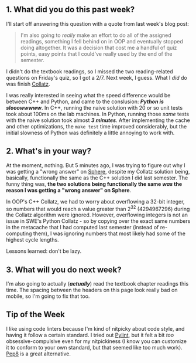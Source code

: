 ## 1. What did you do this past week?
I'll start off answering this question with a quote from last week's blog post:

> I'm also going to *really* make an effort to do all of the assigned
readings, something I fell behind on in OOP and eventually stopped doing
altogether. It was a decision that cost me a handful of quiz points, easy points
that I could've really used by the end of the semester.

I didn't do the textbook readings, so I missed the two reading-related questions
on Friday's quiz, so I got a 2/7. Next week, I guess. What I *did* do was finish
[Collatz](http://www.cs.utexas.edu/users/downing/cs373/projects/Collatz.html).

I was really interested in seeing what the speed difference would be
between C++ and Python, and came to the conslusion: **_Python is slooowwwww_**. 
In C++, running the naive solution with 20 or so unit tests took about 100ms
on the lab machines. In Python, running those *same* tests with the naive solution
took almost **_3 minutes_**.
After implementing the cache and other optimizations, the `make test` time
improved considerably, but the initial slowness of Python was definitely a
little annoying to work with.

## 2. What's in your way?

At the moment, nothing. But 5 minutes ago, I was trying to figure out why I was getting
a "wrong answer" on [Sphere](http://www.spoj.com/problems/PROBTNPO/),
despite my Collatz solution being, basically, functionally the
same as the C++ solution I did last semester. The funny thing was, **the two
solutions being functionally the same _was_ the reason I was getting a
"wrong answer" on Sphere**. 

In OOP's C++ Collatz, we had to worry about overflowing
a 32-bit integer, so numbers that would reach a value greater than 2<sup>32</sup>
(4294967296) during the Collatz algorithm were ignored. However, overflowing
integers is not an issue in SWE's Python Collatz - so by copying over the exact
same numbers in the metacache that I had computed last semester (instead of 
re-computing them), I was ignoring numbers that most likely had some
of the highest cycle lengths.

Lessons learned: don't be lazy.

## 3. What will you do next week?

I'm also going to actually (**_actually_**) read the textbook chapter readings
this time. The spacing between the headers on this page look really bad on
mobile, so I'm going to fix that too.

## Tip of the Week

I like using code linters because I'm kind of nitpicky about code style, and
having it follow a certain standard. I tried out [Pylint](http://www.pylint.org),
but it felt a bit *too* obsessive-compulsive even for my nitpickiness (I know you
can customize it to conform to your own standard, but that seemed like
too much work). [Pep8](https://pypi.python.org/pypi/pep8) is a great alternative. 
